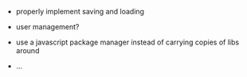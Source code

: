 * properly implement saving and loading

* user management?

* use a javascript package manager instead of carrying copies of libs around

* ...
